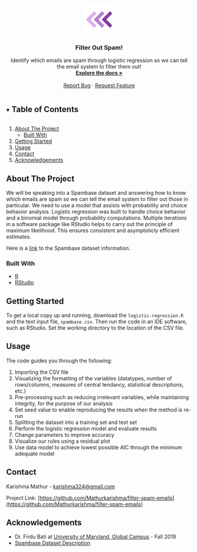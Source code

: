 <!-- PROJECT LOGO -->
<p align="center">
    <img src="images/logo.png" alt="Logo" width="80" height="80">
  </a>

  <h3 align="center">Filter Out Spam!</h3>

  <p align="center">
    Identify which emails are spam through logistic regression so we can tell the email system to filter them out!
    <br />
    <a href="https://github.com/Mathurkarishma/filter-spam-emails"><strong>Explore the docs »</strong></a>
    <br />
    <br />
    <a href="https://github.com/Mathurkarishma/filter-spam-emails/issues">Report Bug</a>
    ·
    <a href="https://github.com/Mathurkarishma/filter-spam-emails/issues">Request Feature</a>
  </p>
</p>



<!-- TABLE OF CONTENTS -->
<details open="open">
  <summary><h2 style="display: inline-block">Table of Contents</h2></summary>
  <ol>
    <li>
      <a href="#about-the-project">About The Project</a>
      <ul>
        <li><a href="#built-with">Built With</a></li>
      </ul>
    </li>
    <li>
      <a href="#getting-started">Getting Started</a>
    </li>
    <li><a href="#usage">Usage</a></li>
    <li><a href="#contact">Contact</a></li>
    <li><a href="#acknowledgements">Acknowledgements</a></li>
  </ol>
</details>



<!-- ABOUT THE PROJECT -->
## About The Project

We will be speaking into a Spambase dataset and answering how to know which emails are spam so we can tell the email system to filter out those in particular.  We need to use a model that assists with probability and choice behavior analysis.  Logistic regression was built to handle choice behavior and a binomial model through probability computations.  Multiple iterations in a software package like RStudio helps to carry out the principle of maximum likelihood.  This ensures consistent and asymptoticly efficient estimates.

Here is a [link](http://archive.ics.uci.edu/ml/datasets/Spambase) to the Spambase dataset information.

### Built With

* [R](https://cran.r-project.org/)
* [RStudio](https://rstudio.com/)


<!-- GETTING STARTED -->
## Getting Started

To get a local copy up and running, download the `logistic-regression.R` and the text input file, `spambase.csv`. Then run the code in an IDE software, such as RStudio.  Set the working directory to the location of the CSV file.

<!-- USAGE EXAMPLES -->
## Usage

The code guides you through the following:

1. Importing the CSV file
2. Visualizing the formatting of the variables (datatypes, number of rows/columns, measures of central tendancy, statistical descriptions, etc.)
3. Pre-processing such as reducing irrelevant variables, while maintaining integrity, for the purpose of our analysis
4. Set seed value to enable reproducing the results when the method is re-run
5. Splitting the dataset into a training set and test set
6. Perform the logistic regression model and evaluate results
7. Change parameters to improve accuracy
8. Visualize our rules using a residual plot
9. Use data model to achieve lowest possible AIC through the minimum adequate model


<!-- CONTACT -->
## Contact

Karishma Mathur - karishma324@gmail.com

Project Link: [https://github.com/Mathurkarishma/filter-spam-emails](https://github.com/Mathurkarishma/filter-spam-emails)



<!-- ACKNOWLEDGEMENTS -->
## Acknowledgements

* Dr. Firdu Bati at [University of Maryland, Global Campus](https://www.umgc.edu/) - Fall 2019 </br >
* [Spambase Dataset Description](http://archive.ics.uci.edu/ml/datasets/Spambase)
